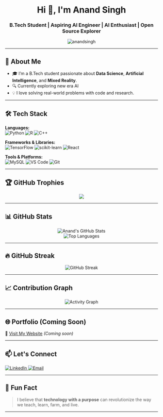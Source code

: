 <h1 align="center">Hi 👋, I'm Anand Singh</h1>
<h3 align="center">B.Tech Student | Aspiring AI Engineer  | AI  Enthusiast | Open Source Explorer</h3>

<p align="center">
  <img src="https://komarev.com/ghpvc/?username=anandsingh&label=Profile%20views&color=0e75b6&style=flat" alt="anandsingh" />
</p>

---

## 🧠 About Me

- 🎓 I’m a B.Tech student passionate about **Data Science**, **Artificial Intelligence**, and **Mixed Reality**.
- 🔍 Currently exploring new era AI
- 💡 I love solving real-world problems with code and research.

---

## 🛠️ Tech Stack

**Languages:**  
![Python](https://img.shields.io/badge/-Python-3776AB?style=flat&logo=python&logoColor=white) 
![R](https://img.shields.io/badge/-R-276DC3?style=flat&logo=r&logoColor=white)
![C++](https://img.shields.io/badge/-C++-00599C?style=flat&logo=c%2B%2B&logoColor=white)

**Frameworks & Libraries:**  
![TensorFlow](https://img.shields.io/badge/-TensorFlow-FF6F00?style=flat&logo=tensorflow&logoColor=white)
![scikit-learn](https://img.shields.io/badge/-Scikit%20Learn-F7931E?style=flat&logo=scikit-learn&logoColor=white)
![React](https://img.shields.io/badge/-React-61DAFB?style=flat&logo=react&logoColor=black)

**Tools & Platforms:**  
![MySQL](https://img.shields.io/badge/-MySQL-4479A1?style=flat&logo=mysql&logoColor=white)
![VS Code](https://img.shields.io/badge/-VS%20Code-007ACC?style=flat&logo=visual-studio-code&logoColor=white)
![Git](https://img.shields.io/badge/-Git-F05032?style=flat&logo=git&logoColor=white)

---

## 🏆 GitHub Trophies

<p align="center">
  <img src="https://github-profile-trophy.vercel.app/?username=anandsingh&theme=radical&no-frame=true&row=1&column=6" />
</p>

---

## 📊 GitHub Stats

<p align="center">
  <img src="https://github-readme-stats.vercel.app/api?username=anandsingh&show_icons=true&theme=radical" alt="Anand's GitHub Stats" />
  <br />
  <img src="https://github-readme-stats.vercel.app/api/top-langs/?username=anandsingh&layout=compact&theme=radical" alt="Top Languages" />
</p>

---

## 🔥 GitHub Streak

<p align="center">
  <img src="https://github-readme-streak-stats.herokuapp.com?user=anandsingh&theme=radical&date_format=M%20j%5B%2C%20Y%5D" alt="GitHub Streak" />
</p>

---

## 📈 Contribution Graph

<p align="center">
  <img src="https://github-readme-activity-graph.cyclic.app/graph?username=anandsingh&theme=radical" alt="Activity Graph" />
</p>


---

## 🌐 Portfolio (Coming Soon)

🔗 [Visit My Website](https://your-portfolio-link.com) *(Coming soon)*

---

## 📫 Let's Connect

<p align="left">
  <a href="https://linkedin.com/in/anandsingh1290" target="blank">
    <img src="https://img.shields.io/badge/LinkedIn-blue?style=for-the-badge&logo=linkedin" alt="LinkedIn" />
  </a>
  <a href="mailto:your.email@example.com" target="blank">
    <img src="https://img.shields.io/badge/Email-D14836?style=for-the-badge&logo=gmail&logoColor=white" alt="Email" />
  </a>
</p>

---

## 🎉 Fun Fact

> I believe that **technology with a purpose** can revolutionize the way we teach, learn, farm, and live.

---


